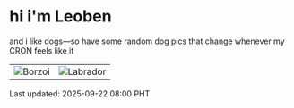 # hi i'm Leoben

and i like dogs—so have some random dog pics that change whenever my CRON feels like it

|  |  |
|--------|----------|
| ![Borzoi](https://random-dog-vercel.vercel.app/api/random-borzoi?v=1758499224) | ![Labrador](https://random-dog-vercel.vercel.app/api/random-labrador?v=1758499224) |

Last updated: 2025-09-22 08:00 PHT
